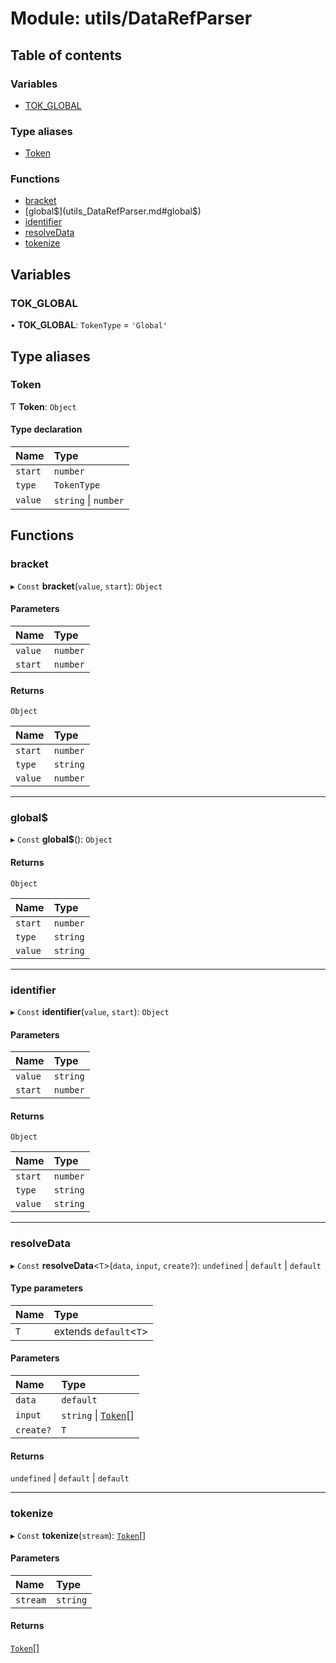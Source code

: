# Module: utils/DataRefParser

## Table of contents

### Variables

- [TOK\_GLOBAL](utils_DataRefParser.md#tok_global)

### Type aliases

- [Token](utils_DataRefParser.md#token)

### Functions

- [bracket](utils_DataRefParser.md#bracket)
- [global$](utils_DataRefParser.md#global$)
- [identifier](utils_DataRefParser.md#identifier)
- [resolveData](utils_DataRefParser.md#resolvedata)
- [tokenize](utils_DataRefParser.md#tokenize)

## Variables

### TOK\_GLOBAL

• **TOK\_GLOBAL**: `TokenType` = `'Global'`

## Type aliases

### Token

Ƭ **Token**: `Object`

#### Type declaration

| Name | Type |
| :------ | :------ |
| `start` | `number` |
| `type` | `TokenType` |
| `value` | `string` \| `number` |

## Functions

### bracket

▸ `Const` **bracket**(`value`, `start`): `Object`

#### Parameters

| Name | Type |
| :------ | :------ |
| `value` | `number` |
| `start` | `number` |

#### Returns

`Object`

| Name | Type |
| :------ | :------ |
| `start` | `number` |
| `type` | `string` |
| `value` | `number` |

___

### global$

▸ `Const` **global$**(): `Object`

#### Returns

`Object`

| Name | Type |
| :------ | :------ |
| `start` | `number` |
| `type` | `string` |
| `value` | `string` |

___

### identifier

▸ `Const` **identifier**(`value`, `start`): `Object`

#### Parameters

| Name | Type |
| :------ | :------ |
| `value` | `string` |
| `start` | `number` |

#### Returns

`Object`

| Name | Type |
| :------ | :------ |
| `start` | `number` |
| `type` | `string` |
| `value` | `string` |

___

### resolveData

▸ `Const` **resolveData**<`T`\>(`data`, `input`, `create?`): `undefined` \| `default` \| `default`

#### Type parameters

| Name | Type |
| :------ | :------ |
| `T` | extends `default`<`T`\> |

#### Parameters

| Name | Type |
| :------ | :------ |
| `data` | `default` |
| `input` | `string` \| [`Token`](utils_DataRefParser.md#token)[] |
| `create?` | `T` |

#### Returns

`undefined` \| `default` \| `default`

___

### tokenize

▸ `Const` **tokenize**(`stream`): [`Token`](utils_DataRefParser.md#token)[]

#### Parameters

| Name | Type |
| :------ | :------ |
| `stream` | `string` |

#### Returns

[`Token`](utils_DataRefParser.md#token)[]
